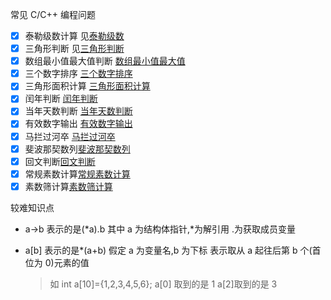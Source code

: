 常见 C/C++ 编程问题

-   [x] 泰勒级数计算 见[泰勒级数](code/泰勒级数.cpp)
-   [x] 三角形判断 见[三角形判断](code/三角形判断.cpp)
-   [x] 数组最小值最大值判断 [数组最小值最大值](code/数组最小值最大值.cpp)
-   [x] 三个数字排序 [三个数字排序](code/三个数字排序.cpp)
-   [x] 三角形面积计算 [三角形面积计算](code/三角形面积计算.cpp)
-   [x] 闰年判断 [闰年判断](code/闰年判断.cpp)
-   [x] 当年天数判断 [当年天数判断](code/当年天数判断.cpp)
-   [x] 有效数字输出 [有效数字输出](code/有效数字输出.cpp)
-   [x] 马拦过河卒 [马拦过河卒](code/马拦过河卒.cpp)
-   [x] 斐波那契数列[斐波那契数列](code/斐波那契数列.cpp)
-   [x] 回文判断[回文判断](code/回文判断.cpp)
-   [x] 常规素数计算[常规素数计算](code/常规素数计算.cpp)
-   [x] 素数筛计算[素数筛计算](code/素数筛计算.cpp)

较难知识点

-   a->b 表示的是(*a).b 其中 a 为结构体指针,*为解引用 .为获取成员变量
-   a[b] 表示的是\*(a+b) 假定 a 为变量名,b 为下标 表示取从 a 起往后第 b 个(首位为 0)元素的值

    > 如 int a[10]={1,2,3,4,5,6};
    > a[0] 取到的是 1
    > a[2]取到的是 3
